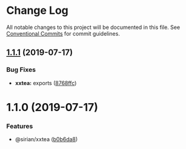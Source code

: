 # Change Log

All notable changes to this project will be documented in this file.
See [Conventional Commits](https://conventionalcommits.org) for commit guidelines.

## [1.1.1](https://github.com/sirian/js/compare/@sirian/xxtea@1.1.0...@sirian/xxtea@1.1.1) (2019-07-17)


### Bug Fixes

* **xxtea:** exports ([8768ffc](https://github.com/sirian/js/commit/8768ffc))





# 1.1.0 (2019-07-17)


### Features

* @sirian/xxtea ([b0b6da8](https://github.com/sirian/js/commit/b0b6da8))
